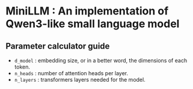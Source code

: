 # MiniLLM : An implementation of Qwen3-like small language model

## Parameter calculator guide 

* `d_model` : embedding size, or in a better word, the dimensions of each token.
* `n_heads` : number of attention heads per layer.
* `n_layers` : transformers layers needed for the model. 
